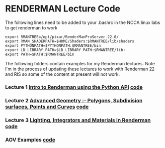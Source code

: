 # RENDERMAN Lecture Code
The following lines need to be added to your .bashrc in the NCCA linux labs to get renderman to work

```
export RMANTREE=/opt/pixar/RenderManProServer-22.0/
export RMAN_SHADERPATH=$HOME/Shaders:$RMANTREE/lib/shaders
export PYTHONPATH=$PYTHONPATH:$RMANTREE/bin
export LD_LIBRARY_PATH=$LD_LIBRARY_PATH:$RMANTREE/lib:
export PATH=$PATH:$RMANTREE/bin
```


The following folders contain examples for my Renderman lectures. Note I'm in the process of updating these lectures to work with Renderman 22 and RIS so some of the content at present will not work.

### Lecture 1 [Intro to Renderman using the Python API](https://nccastaff.bournemouth.ac.uk/jmacey/Lectures/Renderman/Lecture1Introduction/#/) [code](https://github.com/NCCA/Renderman/tree/master/Lecture1Intro)


### Lecture 2 [Advanced Geometry :- Polygons, Subdivision surfaces, Points and Curves](https://nccastaff.bournemouth.ac.uk/jmacey/Lectures/Renderman/Lecture2Geometry/#/) [code](https://github.com/NCCA/Renderman/tree/master/Lecture2Geo)

### Lecture 3 [Lighting, Integrators and Materials in Renderman](https://nccastaff.bournemouth.ac.uk/jmacey/Lectures/Renderman/Lecture3Lighting/#/) [code](https://github.com/NCCA/Renderman/tree/master/Lecture3Lighting)


### AOV Examples [code](https://github.com/NCCA/Renderman/tree/master/AOV)


